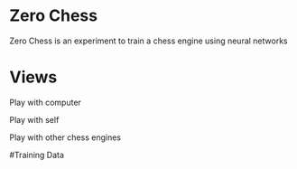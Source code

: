 # Zero Chess
Zero Chess is an experiment to train a chess engine using neural networks

# Views
Play with computer

Play with self

Play with other chess engines

#Training Data
